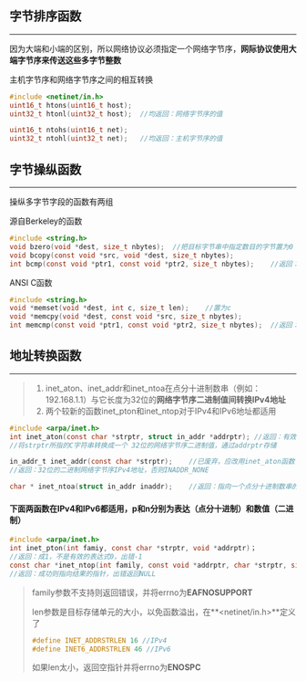 ## 字节排序函数

----

因为大端和小端的区别，所以网络协议必须指定一个网络字节序，**网际协议使用大端字节序来传送这些多字节整数**

主机字节序和网络字节序之间的相互转换

```c
#include <netinet/in.h>
uint16_t htons(uint16_t host);
uint32_t htonl(uint32_t host);	//均返回：网络字节序的值

uint16_t ntohs(uint16_t net);
uint32_t ntohl(uint32_t net);	//均返回：主机字节序的值
```



## 字节操纵函数

-----

操纵多字节字段的函数有两组

源自Berkeley的函数

```c
#include <string.h>
void bzero(void *dest, size_t nbytes);	//把目标字节串中指定数目的字节置为0
void bcopy(const void *src, void *dest, size_t nbytes);	
int bcmp(const void *ptr1, const void *ptr2, size_t nbytes);	//返回：相等0，否则非0
```

ANSI C函数

```c
#include <string.h>
void *memset(void *dest, int c, size_t len);	//置为c
void *memcpy(void *dest, const void *src, size_t nbytes);
int memcmp(const void *ptr1, const void *ptr2, size_t nbytes);	//返回：相等0，否则<0或>0
```

## 地址转换函数

----------------

> 1. inet_aton、inet_addr和inet_ntoa在点分十进制数串（例如：192.168.1.1）与它长度为32位的**网络字节序二进制值间转换IPv4地址**
> 2. 两个较新的函数inet_pton和inet_ntop对于IPv4和IPv6地址都适用

```c
#include <arpa/inet.h>
int inet_aton(const char *strptr, struct in_addr *addrptr); //返回：有效1，否则0
//将strptr所指的C字符串转换成一个 32位的网络字节序二进制值，通过addrptr存储

in_addr_t inet_addr(const char *strptr);	//已废弃，应改用inet_aton函数
//返回：32位的二进制网络字节序IPv4地址，否则INADDR_NONE

char * inet_ntoa(struct in_addr inaddr);	//返回：指向一个点分十进制数串的指针
```
#### 下面两函数在IPv4和IPv6都适用，p和n分别为表达（点分十进制）和数值（二进制）

```c
#include <arpa/inet.h>
int inet_pton(int famiy, const char *strptr, void *addrptr)；
//返回：成1，不是有效的表达式0，出错-1
const char *inet_ntop(int family, const void *addrptr, char *strptr, size_t len);
//返回：成功则指向结果的指针，出错返回NULL
```

>family参数不支持则返回错误，并将errno为**EAFNOSUPPORT**
>
>len参数是目标存储单元的大小，以免函数溢出，在**<netinet/in.h>**定义了
>
>```c
>#define INET_ADDRSTRLEN 16 //IPv4
>#define INET6_ADDRSTRLEN 46 //IPv6
>```
>
>如果len太小，返回空指针并将errno为**ENOSPC**

